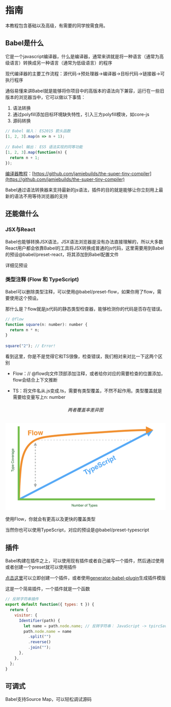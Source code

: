 # 指南

本教程包含基础以及高级，有需要的同学按需食用。

## Babel是什么

它是一个javascript编译器，什么是编译器，通常来讲就是将一种语言（通常为高级语言）转换成另一种语言（通常为低级语言）的程序

现代编译器的主要工作流程：源代码->预处理器->编译器->目标代码->链接器->可执行程序

通俗易懂来讲Babel就是能够将你项目中的高版本的语法向下兼容，运行在一些旧版本的浏览器当中，它可以做以下事情：

1. 语法转换
2. 通过polyfill添加目标环境缺失特性，引入三方polyfill模块，如core-js
3. 源码转换

```javascript
// Babel 输入： ES2015 箭头函数
[1, 2, 3].map(n => n + 1);

// Babel 输出： ES5 语法实现的同等功能
[1, 2, 3].map(function(n) {
  return n + 1;
});
```

[编译器教程](https://github.com/jamiebuilds/the-super-tiny-compiler)：[https://github.com/jamiebuilds/the-super-tiny-compiler](https://github.com/jamiebuilds/the-super-tiny-compiler)

Babel通过语法转换器来支持最新的js语法，插件的目的就是能够让你立刻用上最新的语法不用等待浏览器的支持

## 还能做什么

### JSX与React

Babel也能够转换JSX语法，JSX语法浏览器是没有办法直接理解的，所以大多数React用户都会依靠Babel的工具将JSX转换成普通的js代码，这里需要用到Babel的预设@babel/preset-react，将其添加到Babel配置文件

详细见预设

### 类型注释 (Flow 和 TypeScript)

Babel可以删除类型注释，可以使用@babel/preset-flow，如果你用了flow，需要使用这个预设。

那什么是？flow就是js代码的静态类型检查器，能够检测你的代码是否存在错误。

```javascript
// @flow
function square(n: number): number {
  return n * n;
}

square("2"); // Error!
```

看到这里，你是不是觉得它和TS很像，检查错误，我们相对来对比一下这两个区别

- Flow：// @flow向文件顶部添加注释，或者给你对应的需要检查的位置添加，flow会结合上下文推断
  
- TS：将文件名从.js变成.ts，需要有类型覆盖，不然不起作用。类型覆盖就是需要给变量写上n: number

###### <center>两者覆盖率差异图</center>

![Flow和TS比较](./images/adopting-flow-and-typescript-graph.png "这是一张两者差异图")

使用Flow，你就会有更高以及更快的覆盖类型

当然你也可以使用TypeScript，对应的预设是@babel/preset-typescript

## 插件

Babel构建在插件之上，可以使用现有插件或者自己编写一个插件，然后通过使用或者创建一个preset就可以使用插件

[点击这里](https://astexplorer.net/#/KJ8AjD6maa)可以立即创建一个插件，或者使用[generator-babel-plugin](https://github.com/babel/generator-babel-plugin)生成插件模版

这是一个简易插件，一个插件就是一个函数

```javascript
// 反转字符串插件
export default function({ types: t }) {
  return {
    visitor: {
      Identifier(path) {
        let name = path.node.name; // 反转字符串： JavaScript -> tpircSavaJ
        path.node.name = name
          .split("")
          .reverse()
          .join("");
      },
    },
  };
}
```

## 可调式

Babel支持Source Map，可以轻松调试源码
